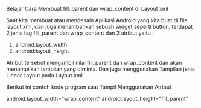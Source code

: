 Belajar Cara Membuat fill_parent dan wrap_content di Layout xml

Saat kita membuat atau mendesain Aplikasi Android yang kita buat di file layout xml, dan juga  menambahkan sebuah widget  seperti button. terdapat 2 jenis tag fill_parent dan wrap_content dan 2 atribut yaitu :

1. android:layout_width
2. android:layout_height

Atribut tersebut mengambil nilai fill_parent dan wrap_content dan akan menampilkan tampilan yang diminta. Dan  juga menggunakan Tampilan jenis Linear Layout pada Layout.xml

Berikut ini contoh kode program saat Tampil Menggunakan Atribut

android:layout_width="wrap_content"
android:layout_height="fill_parent"


